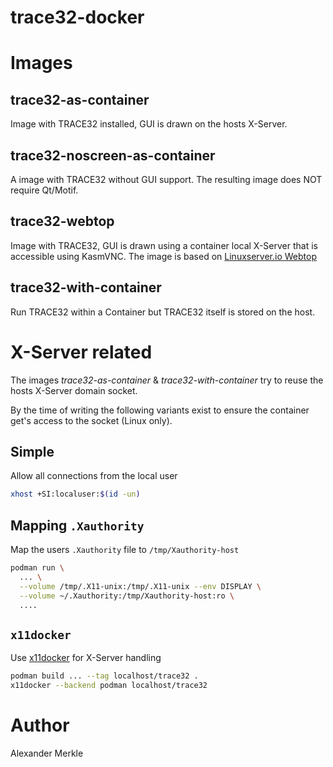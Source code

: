 # trace32-docker

# Images
## trace32-as-container
Image with TRACE32 installed, GUI is drawn on the hosts X-Server.

## trace32-noscreen-as-container
A image with TRACE32 without GUI support. The resulting image does NOT require Qt/Motif.

## trace32-webtop
Image with TRACE32, GUI is drawn using a container local X-Server that is accessible using KasmVNC.
The image is based on [Linuxserver.io Webtop](https://docs.linuxserver.io/images/docker-webtop)

## trace32-with-container
Run TRACE32 within a Container but TRACE32 itself is stored on the host.

# X-Server related
The images *trace32-as-container* & *trace32-with-container* try to reuse the hosts X-Server domain socket.

By the time of writing the following variants exist to ensure the container get's access to the socket (Linux only).
## Simple
Allow all connections from the local user
```bash
xhost +SI:localuser:$(id -un)
```

## Mapping `.Xauthority`
Map the users `.Xauthority` file to `/tmp/Xauthority-host`
```bash
podman run \
  ... \
  --volume /tmp/.X11-unix:/tmp/.X11-unix --env DISPLAY \
  --volume ~/.Xauthority:/tmp/Xauthority-host:ro \
  ....
```

## `x11docker`
Use [x11docker](https://github.com/mviereck/x11docker) for X-Server handling
```bash
podman build ... --tag localhost/trace32 .
x11docker --backend podman localhost/trace32
```

# Author
Alexander Merkle